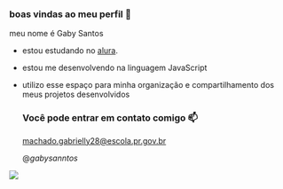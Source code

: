 ### boas vindas ao meu perfil 💚

meu nome é Gaby Santos

- estou estudando no [alura](https://www.alura.com.br).
- estou me desenvolvendo na linguagem JavaScript
- utilizo esse espaço para minha organização e compartilhamento dos meus projetos desenvolvidos

  ### Você pode entrar em contato comigo 📫

  machado.gabrielly28@escola.pr.gov.br

  @_gabysanntos_

 ![]( https://tenor.com/pt-BR/view/raphael-veiga-veiga-veiga-palmeiras-gif-25382456)

 
